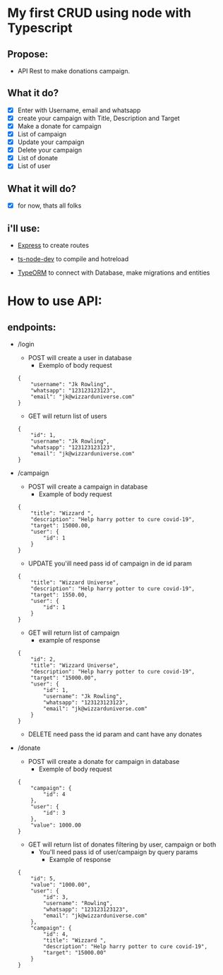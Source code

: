 # My first CRUD using node with Typescript

## Propose:
- API Rest to make donations campaign.

## What it do?
- [x] Enter with Username, email and whatsapp
- [x] create your campaign with Title, Description and Target
- [x] Make a donate for campaign
- [x] List of campaign
- [x] Update your campaign
- [x] Delete your campaign
- [x] List of donate
- [x] List of user

## What it will do?
- [x] for now, thats all folks

## i'll use: 
- [Express](https://expressjs.com/) to create routes

- [ts-node-dev](https://www.npmjs.com/package/ts-node-dev) to compile and hotreload

- [TypeORM](https://typeorm.io/#/) to connect with Database, make migrations and entities

# How to use API:
## endpoints:
- /login
    - POST will create a user in database
        - Exemplo of body request
    ``` 
    {
        "username": "Jk Rowling",
        "whatsapp": "123123123123",
        "email": "jk@wizzarduniverse.com"
    }
    ```
    - GET will return list of users
    ``` 
    {
        "id": 1,
        "username": "Jk Rowling",
        "whatsapp": "123123123123",
        "email": "jk@wizzarduniverse.com"
    }
    ``` 
- /campaign
    - POST will create a campaign in database
        - Example of body request
    ``` 
   {
        "title": "Wizzard ",
        "description": "Help harry potter to cure covid-19",
        "target": 15000.00,
        "user": {		
            "id": 1
        }
    }
    ```
    - UPDATE you'ill need pass id of campaign in de id param
    ```
    {
        "title": "Wizzard Universe",
        "description": "Help harry potter to cure covid-19",
        "target": 1550.00,
        "user": {		
            "id": 1
        }
    }
    ```
    - GET will return list of campaign
        - example of response
    ``` 
    {
        "id": 2,
        "title": "Wizzard Universe",
        "description": "Help harry potter to cure covid-19",
        "target": "15000.00",
        "user": {
            "id": 1,
            "username": "Jk Rowling",
            "whatsapp": "123123123123",
            "email": "jk@wizzarduniverse.com"
        }
    }
    ``` 
    - DELETE need pass the id param and cant have any donates

- /donate
    - POST will create a donate for campaign in database
        - Exemple of body request
    ``` 
    {	
        "campaign": {
            "id": 4
        },
        "user": {		
            "id": 3
        },
        "value": 1000.00
    }
    ```
    - GET will return list of donates filtering by user, campaign or both
        - You'll need pass id of user/campaign by query params
            - Example of response
    ``` 
    {
        "id": 5,
        "value": "1000.00",
        "user": {
            "id": 3,
            "username": "Rowling",
            "whatsapp": "123123123123",
            "email": "jk@wizzarduniverse.com"
        },
        "campaign": {
            "id": 4,
            "title": "Wizzard ",
            "description": "Help harry potter to cure covid-19",
            "target": "15000.00"
        }
    }
    ``` 